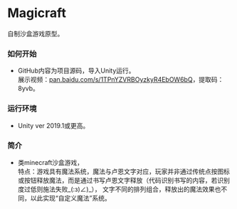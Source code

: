 # Magicraft
自制沙盒游戏原型。
### 如何开始
* GitHub内容为项目源码，导入Unity运行。<br>
展示视频：[pan.baidu.com/s/1TPnYZVRBOyzkyR4EbOW6bQ](https://pan.baidu.com/s/1TPnYZVRBOyzkyR4EbOW6bQ)，提取码：8yvb。
### 运行环境
* Unity ver 2019.1或更高。
### 简介
* 类minecraft沙盒游戏，<br>
特点：游戏具有魔法系统，魔法与卢恩文字对应，玩家并非通过传统点按图标或按钮释放魔法，而是通过书写卢恩文字释放（代码识别书写的内容，若识别度过低则施法失败_(:з)∠)_），
文字不同的排列组合，释放出的魔法效果也不同，以此实现“自定义魔法”系统。

